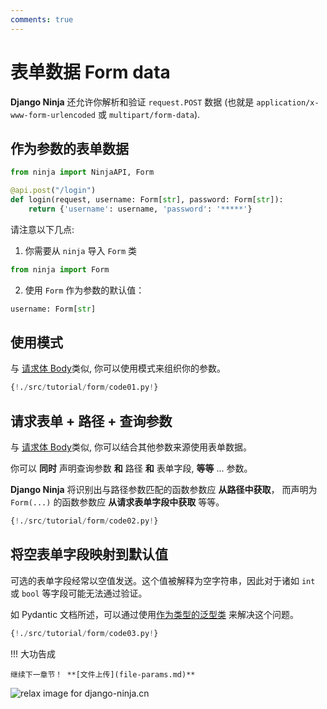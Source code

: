 ```yaml
---
comments: true
---
```

# 表单数据 Form data

**Django Ninja** 还允许你解析和验证 `request.POST` 数据
(也就是 `application/x-www-form-urlencoded` 或 `multipart/form-data`).

## 作为参数的表单数据

```python hl_lines="1 4"
from ninja import NinjaAPI, Form

@api.post("/login")
def login(request, username: Form[str], password: Form[str]):
    return {'username': username, 'password': '*****'}
```

请注意以下几点:

1) 你需要从 `ninja` 导入 `Form` 类
```python
from ninja import Form
```

2) 使用 `Form` 作为参数的默认值：
```python
username: Form[str]
```

## 使用模式

与 [请求体 Body](body.md#declare-it-as-a-parameter)类似, 你可以使用模式来组织你的参数。

```python hl_lines="12"
{!./src/tutorial/form/code01.py!}
```

## 请求表单 + 路径 + 查询参数

与 [请求体 Body](body.md#request-body-path-query-parameters)类似, 你可以结合其他参数来源使用表单数据。

你可以 **同时** 声明查询参数 **和**  路径 **和** 表单字段, **等等** ... 参数。

**Django Ninja** 将识别出与路径参数匹配的函数参数应 **从路径中获取**，
而声明为`Form(...)` 的函数参数应 **从请求表单字段中获取** 等等。

```python hl_lines="12"
{!./src/tutorial/form/code02.py!}
```
## 将空表单字段映射到默认值

可选的表单字段经常以空值发送。这个值被解释为空字符串，因此对于诸如 `int` 或 `bool` 等字段可能无法通过验证。

如 Pydantic 文档所述，可以通过使用[作为类型的泛型类](https://pydantic.com.cn/usage/types/#generic-classes-as-types) 来解决这个问题。

```python hl_lines="15 16 23-25"
{!./src/tutorial/form/code03.py!}
```

!!! 大功告成

    继续下一章节！ **[文件上传](file-params.md)**

<img style="object-fit: cover; object-position: 50% 50%;" alt="relax image for django-ninja.cn" loading="lazy" fetchpriority="auto" aria-hidden="true" draggable="false" src="https://picsum.photos/825/47.jpg">
